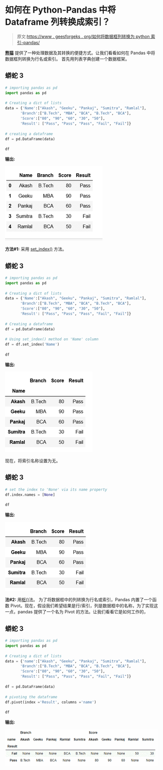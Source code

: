 # 如何在 Python-Pandas 中将 Dataframe 列转换成索引？

> 原文:[https://www . geesforgeks . org/如何将数据框列转换为 python 索引-pandas/](https://www.geeksforgeeks.org/how-to-convert-dataframe-column-into-an-index-in-python-pandas/)

[**熊猫**](https://www.geeksforgeeks.org/introduction-to-pandas-in-python/) 提供了一种处理数据及其转换的便捷方式。让我们看看如何在 Pandas 中将数据框列转换为行名或索引。
首先用列表字典创建一个数据框架。

## 蟒蛇 3

```py
# importing pandas as pd
import pandas as pd

# Creating a dict of lists
data = {'Name':["Akash", "Geeku", "Pankaj", "Sumitra", "Ramlal"],
       'Branch':["B.Tech", "MBA", "BCA", "B.Tech", "BCA"],
       'Score':["80", "90", "60", "30", "50"],
       'Result': ["Pass", "Pass", "Pass", "Fail", "Fail"]}

# creating a dataframe
df = pd.DataFrame(data)

df
```

**输出:**

![](img/225b2890c6cfdf45e2b4dea946599f77.png)

**方法#1:** 采用 [set_index()](https://www.geeksforgeeks.org/python-pandas-dataframe-set_index/) 方法。

## 蟒蛇 3

```py
# importing pandas as pd
import pandas as pd

# Creating a dict of lists
data = {'Name':["Akash", "Geeku", "Pankaj", "Sumitra", "Ramlal"],
       'Branch':["B.Tech", "MBA", "BCA", "B.Tech", "BCA"],
       'Score':["80", "90", "60", "30", "50"],
       'Result': ["Pass", "Pass", "Pass", "Fail", "Fail"]}

# Creating a dataframe
df = pd.DataFrame(data)

# Using set_index() method on 'Name' column
df = df.set_index('Name')

df
```

**输出:**

![](img/c8769e2bd059c085f5ca5a0fad07cff5.png)

现在，将索引名称设置为无。

## 蟒蛇 3

```py
# set the index to 'None' via its name property
df.index.names = [None]

df
```

**输出:**

![](img/0ccb0624cb6ae13ad650bef47543fc3e.png)

**法#2:** 用[枢()](https://www.geeksforgeeks.org/python-pandas-pivot/)法。
为了将数据框中的列转换为行名或索引，Pandas 内置了一个函数 Pivot。现在，假设我们希望结果是行/索引，列是数据框中的名称，为了实现这一点，pandas 提供了一个名为 Pivot 的方法。让我们看看它是如何工作的，

## 蟒蛇 3

```py
# importing pandas as pd
import pandas as pd

# Creating a dict of lists
data = {'name':["Akash", "Geeku", "Pankaj", "Sumitra", "Ramlal"],
       'Branch':["B.Tech", "MBA", "BCA", "B.Tech", "BCA"],
       'Score':["80", "90", "60", "30", "50"],
       'Result': ["Pass", "Pass", "Pass", "Fail", "Fail"]}

df = pd.DataFrame(data)

# pivoting the dataframe
df.pivot(index ='Result', columns ='name')

df
```

**输出:**

![](img/d353a4847ee5280c1ffbcf9bfd55bf80.png)